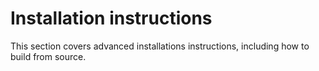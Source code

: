 # Installation instructions

This section covers advanced installations instructions, including how to build from source.